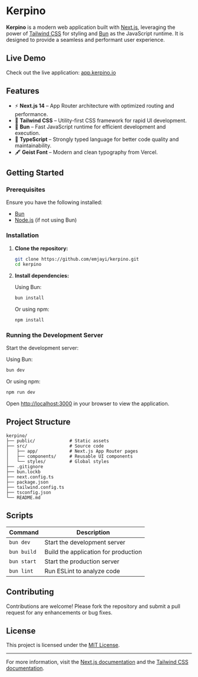 # Kerpino

**Kerpino** is a modern web application built with [Next.js](https://nextjs.org/), leveraging the power of [Tailwind CSS](https://tailwindcss.com/) for styling and [Bun](https://bun.sh/) as the JavaScript runtime. It is designed to provide a seamless and performant user experience.

## Live Demo

Check out the live application: [app.kerpino.io](https://app.kerpino.io)

## Features

- ⚡ **Next.js 14** – App Router architecture with optimized routing and performance.
- 🎨 **Tailwind CSS** – Utility-first CSS framework for rapid UI development.
- 🚀 **Bun** – Fast JavaScript runtime for efficient development and execution.
- 🧱 **TypeScript** – Strongly typed language for better code quality and maintainability.
- 🖋️ **Geist Font** – Modern and clean typography from Vercel.

## Getting Started

### Prerequisites

Ensure you have the following installed:

- [Bun](https://bun.sh/)
- [Node.js](https://nodejs.org/) (if not using Bun)

### Installation

1. **Clone the repository:**

   ```bash
   git clone https://github.com/emjayi/kerpino.git
   cd kerpino
   ```

2. **Install dependencies:**

   Using Bun:

   ```bash
   bun install
   ```

   Or using npm:

   ```bash
   npm install
   ```

### Running the Development Server

Start the development server:

Using Bun:

```bash
bun dev
```

Or using npm:

```bash
npm run dev
```

Open [http://localhost:3000](http://localhost:3000) in your browser to view the application.

## Project Structure

```
kerpino/
├── public/             # Static assets
├── src/                # Source code
│   ├── app/            # Next.js App Router pages
│   ├── components/     # Reusable UI components
│   └── styles/         # Global styles
├── .gitignore
├── bun.lockb
├── next.config.ts
├── package.json
├── tailwind.config.ts
├── tsconfig.json
└── README.md
```

## Scripts

| Command       | Description                         |
|---------------|-------------------------------------|
| `bun dev`     | Start the development server        |
| `bun build`   | Build the application for production |
| `bun start`   | Start the production server         |
| `bun lint`    | Run ESLint to analyze code          |

## Contributing

Contributions are welcome! Please fork the repository and submit a pull request for any enhancements or bug fixes.

## License

This project is licensed under the [MIT License](LICENSE).

---

For more information, visit the [Next.js documentation](https://nextjs.org/docs) and the [Tailwind CSS documentation](https://tailwindcss.com/docs).
